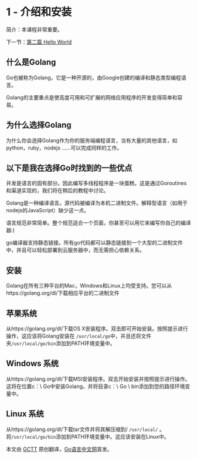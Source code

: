 1 - 介绍和安装
========================

简介：本课程非常重要。  

下一节：[第二篇 Hello World](/docs/golang_tutoria_02.md)   

## 什么是Golang  

Go也被称为Golang，它是一种开源的，由Google创建的编译和静态类型编程语言。  

Golang的主要重点是使高度可用和可扩展的网络应用程序的开发变得简单和容易。  

## 为什么选择Golang   

为什么你会选择Golang作为你的服务端编程语言，当有大量的其他语言，如python，ruby，nodejs ......可以完成同样的工作。  

## 以下是我在选择Go时找到的一些优点  

并发是语言的固有部分。因此编写多线程程序是一块蛋糕。这是通过Goroutines和渠道实现的，我们将在稍后的教程中讨论。  

Golang是一种编译语言。源代码被编译为本机二进制文件。解释型语言（如用于nodejs的JavaScript）缺少这一点。  

语言规范非常简单。整个规范适合一个页面，你甚至可以用它来编写你自己的编译器:)    

go编译器支持静态链接。所有go代码都可以静态链接到一个大型的二进制文件中，并且可以轻松部署到云服务器中，而无需担心依赖关系。  

## 安装  

Golang在所有三种平台的Mac，Windows和Linux上均受支持。您可以从https://golang.org/dl/下载相应平台的二进制文件  

## 苹果系统  

从https://golang.org/dl/下载OS X安装程序。双击即可开始安装。按照提示进行操作，这应该将Golang安装在 `/usr/local/go`中，并且还将文件夹`/usr/local/go/bin`添加到PATH环境变量中。    

## Windows 系统   

从https://golang.org/dl/下载MSI安装程序。双击开始安装并按照提示进行操作。这将在位置c：\ Go中安装Golang，并将目录c：\ Go \ bin添加到您的路径环境变量中。   

## Linux 系统  

从https://golang.org/dl/下载tar文件并将其解压缩到/ `/usr/local/` 。将`/usr/local/go/bin`添加到PATH环境变量中。这应该安装在Linux中。    

本文由 [GCTT](https://github.com/studygolang/GCTT) 原创翻译，[Go语言中文网](https://studygolang.com/)首发。